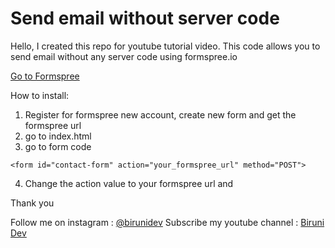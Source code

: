 # Send email without server code

Hello, I created this repo for youtube tutorial video. This code allows you to send email without any server code using formspree.io

[Go to Formspree](https://formspree.io/)

How to install:

1. Register for formspree new account, create new form and get the formspree url
2. go to index.html
3. go to form code

```
<form id="contact-form" action="your_formspree_url" method="POST">
```

4. Change the action value to your formspree url and

Thank you

Follow me on instagram : [@birunidev](https://instagram.com/birunidev)
Subscribe my youtube channel : [Biruni Dev](https://youtube.com/c/BiruniDev)
